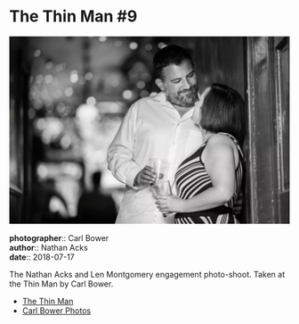 # The Thin Man #9

![Nathan and Len leaning against the wall in the back hallway of the Thin Man](assets/2018-07-17-set-1-the-thin-man-09.webp)

**photographer**:: Carl Bower  
**author**:: Nathan Acks  
**date**:: 2018-07-17

The Nathan Acks and Len Montgomery engagement photo-shoot. Taken at the Thin Man by Carl Bower.

* [The Thin Man](http://www.thinmantavern.com)
* [Carl Bower Photos](https://carlbowerphotos.com)
